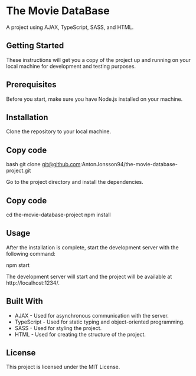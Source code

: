 # The Movie DataBase

A project using AJAX, TypeScript, SASS, and HTML.

## Getting Started
These instructions will get you a copy of the project up and running on your local machine for development and testing purposes.

## Prerequisites
Before you start, make sure you have Node.js installed on your machine.

## Installation
Clone the repository to your local machine.

## Copy code
bash
git clone git@github.com:AntonJonsson94/the-movie-database-project.git

Go to the project directory and install the dependencies.


## Copy code
cd the-movie-database-project
npm install

## Usage
After the installation is complete, start the development server with the following command:

npm start

The development server will start and the project will be available at http://localhost:1234/.

## Built With
- AJAX - Used for asynchronous communication with the server.
- TypeScript - Used for static typing and object-oriented programming.
- SASS - Used for styling the project.
- HTML - Used for creating the structure of the project.

## License
This project is licensed under the MIT License.
